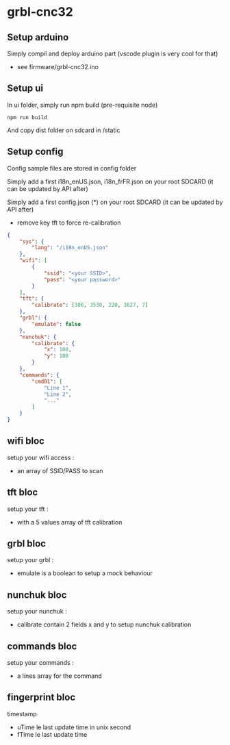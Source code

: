 # grbl-cnc32

## Setup arduino

Simply compil and deploy arduino part (vscode plugin is very cool for that)
* see firmware/grbl-cnc32.ino

## Setup ui

In ui folder, simply run npm build (pre-requisite node)

```shell
npm run build
```

And copy dist folder on sdcard in /static

## Setup config

Config sample files are stored in config folder

Simply add a first i18n_enUS.json, i18n_frFR.json on your root SDCARD (it can be updated by API after)

Simply add a first config.json (*) on your root SDCARD (it can be updated by API after)

* remove key tft to force re-calibration

```json
{
    "sys": {
        "lang": "/i18n_enUS.json"
    },
    "wifi": [
        {
            "ssid": "<your SSID>",
            "pass": "<your password>"
        }
    ],
    "tft": {
        "calibrate": [386, 3530, 220, 3627, 7]
    },
    "grbl": {
        "emulate": false
    },
    "nunchuk": {
        "calibrate": {
            "x": 100,
            "y": 100
        }
    },
    "commands": {
        "cmd01": [
            "Line 1",
            "Line 2",
            "..."
        ]
    }
}
```

## wifi bloc

setup your wifi access :
* an array of SSID/PASS to scan

## tft bloc

setup your tft :
* with a 5 values array of tft calibration

## grbl bloc

setup your grbl :
* emulate is a boolean to setup a mock behaviour

## nunchuk bloc

setup your nunchuk :
* calibrate contain 2 fields x and y to setup nunchuk calibration

## commands bloc

setup your commands :
* a lines array for the command

## fingerprint bloc

timestamp
* uTime le last update time in unix second
* fTime le last update time

